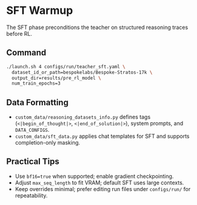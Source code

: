 
# SFT Warmup

The SFT phase preconditions the teacher on structured reasoning traces before RL.

## Command

```bash
./launch.sh 4 configs/run/teacher_sft.yaml \
  dataset_id_or_path=bespokelabs/Bespoke-Stratos-17k \
  output_dir=results/pre_rl_model \
  num_train_epochs=3
```

## Data Formatting

- `custom_data/reasoning_datasets_info.py` defines tags (`<|begin_of_thought|>`, `<|end_of_solution|>`), system prompts, and `DATA_CONFIGS`.
- `custom_data/sft_data.py` applies chat templates for SFT and supports completion-only masking.

## Practical Tips

- Use `bf16=true` when supported; enable gradient checkpointing.
- Adjust `max_seq_length` to fit VRAM; default SFT uses large contexts.
- Keep overrides minimal; prefer editing run files under `configs/run/` for repeatability.

